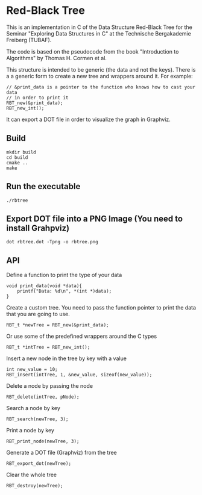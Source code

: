 # Red-Black Tree

This is an implementation in C of the Data Structure Red-Black Tree for the 
Seminar "Exploring Data Structures in C" at the Technische Bergakademie Freiberg
(TUBAF).

The code is based on the pseudocode from the book "Introduction to Algorithms" 
by Thomas H. Cormen et al.

This structure is intended to be generic (the data and not the keys). 
There is a a generic form to create a new tree and wrappers around it.
For example:

```
// &print_data is a pointer to the function who knows how to cast your data
// in order to print it
RBT_new(&print_data); 
RBT_new_int();
```

It can export a DOT file in order to visualize the graph in Graphviz.

## Build
```
mkdir build
cd build
cmake ..
make
```

## Run the executable
```
./rbtree
```

## Export DOT file into a PNG Image (You need to install Grahpviz)

```
dot rbtree.dot -Tpng -o rbtree.png
```

## API

Define a function to print the type of your data
```
void print_data(void *data){
    printf("Data: %d\n", *(int *)data);
}
```

Create a custom tree. You need to pass the function pointer to print the data
that you are going to use.
```
RBT_t *newTree = RBT_new(&print_data);
```

Or use some of the predefined wrappers around the C types
```
RBT_t *intTree = RBT_new_int();
```

Insert a new node in the tree by key with a value
```
int new_value = 10;
RBT_insert(intTree, 1, &new_value, sizeof(new_value));
```

Delete a node by passing the node
```
RBT_delete(intTree, pNode);
```

Search a node by key
```
RBT_search(newTree, 3);
```

Print a node by key
```
RBT_print_node(newTree, 3);
```

Generate a DOT file (Graphviz) from the tree
```
RBT_export_dot(newTree);
```

Clear the whole tree
```
RBT_destroy(newTree);
```